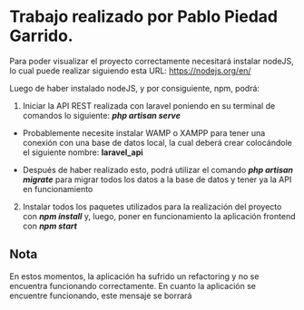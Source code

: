 # Trabajo realizado por Pablo Piedad Garrido.


Para poder visualizar el proyecto correctamente necesitará instalar nodeJS, lo cual puede realizar siguiendo esta URL: https://nodejs.org/en/


Luego de haber instalado nodeJS, y por consiguiente, npm, podrá:
1. Iniciar la API REST realizada con laravel poniendo en su terminal de comandos lo siguiente: ***php artisan serve***

 - Probablemente necesite instalar WAMP o XAMPP para tener una conexión con una base de datos local, la cual deberá crear colocándole el siguiente nombre: **laravel_api**


- Después de haber realizado esto, podrá utilizar el comando ***php artisan migrate*** para migrar todos los datos a la base de datos y tener ya la API en funcionamiento

2. Instalar todos los paquetes utilizados para la realización del proyecto con ***npm install*** y, luego, poner en funcionamiento la aplicación frontend con ***npm start***

## Nota

En estos momentos, la aplicación ha sufrido un refactoring y no se encuentra funcionando correctamente. En cuanto la aplicación se encuentre funcionando, este mensaje se borrará
